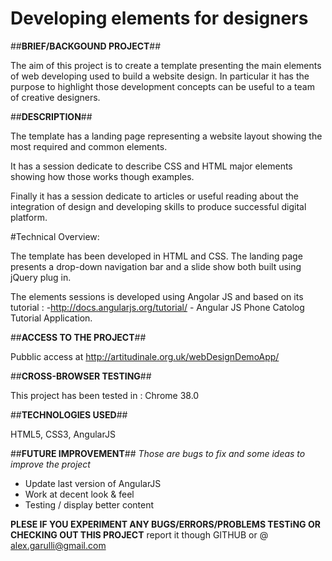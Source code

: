 # Developing elements for designers 


##<b>BRIEF/BACKGOUND PROJECT</b>##

The aim of this project is to create a template presenting the main elements of web developing used to build a website design.
In particular it has the purpose to highlight those development concepts can be useful to a team of creative designers.

##<b>DESCRIPTION</b>##

The template has a landing page representing a website layout showing the most required and common elements.

It has a session dedicate to describe CSS and HTML major elements showing how those works though examples.

Finally it has a session dedicate to articles or useful reading about the integration of design and developing skills to produce successful digital platform.


#Technical Overview:

The template has been developed in HTML and CSS. The landing page presents a drop-down navigation bar and a slide show both built using jQuery plug in.

The elements sessions is developed using Angolar JS and based on its tutorial : -http://docs.angularjs.org/tutorial/ - Angular JS Phone Catolog Tutorial Application.

##<b>ACCESS TO THE PROJECT</b>##

Pubblic access at http://artitudinale.org.uk/webDesignDemoApp/


##<b>CROSS-BROWSER TESTING</b>##

This project has been tested in : Chrome 38.0

##<b>TECHNOLOGIES USED</b>##

HTML5, CSS3,  AngularJS 


##<b>FUTURE IMPROVEMENT</b>##
<i>Those are bugs to fix and some ideas to improve the project</i>

 - Update last version of AngularJS
 - Work at decent look & feel
 - Testing / display better content
   
<b>PLESE IF YOU EXPERIMENT ANY BUGS/ERRORS/PROBLEMS TESTiNG OR CHECKING OUT THIS PROJECT</b> report it though GITHUB or @ alex.garulli@gmail.com
